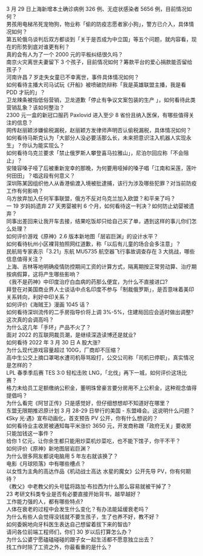 3 月 29 日上海新增本土确诊病例 326 例、无症状感染者 5656 例，目前情况如何？  
男孩用电梯吊死宠物狗，物业称「偷的防疫志愿者家小狗」，警方已介入，具体情况如何？  
第五轮俄乌谈判后双方都谈到「关于是否成为中立国」等五个问题，就内容看，现在的形势到底对谁更有利？  
真的会有人为了一个 2000 元的平板纠结很久吗？  
南京火灾离世夫妻留下 3 个孩子，目前情况如何？筹款平台的爱心捐款能否留给孩子？  
河南许昌 7 岁走失女童已不幸离世，事件具体情况如何？  
如何看待主播大司马试玩《开船》被喷破防辩称「我是英雄联盟主播，我是看 PDD 才玩的」？  
卫龙辣条被指低俗营销，卫龙道歉「停止有争议文案包装的生产 」，如何看待此类营销乱象？该如何整治？  
2300 元一盒的新冠口服药 Paxlovid 进入至少 8 省份且纳入医保，有哪些值得关注的信息？  
网传赵丽颖涉嫌偷税漏税，赵丽颖方发律师声明否认偷税漏税，具体情况如何？  
如何看待马斯克认为「大部分人没必要活那么长，未来把意识注入机器人实现永生」？你认为能实现么？  
如何看待乌克兰要求「禁止俄罗斯人攀登喜马拉雅山」，尼泊尔回应称「不会阻止」？  
安陵容嗓子哑了后被重新宠幸的那晚，为何要用哑掉的嗓子唱「江南和采莲，莲叶何田田」？唱这段有何意义？  
深圳陈某因组织他人从香港偷渡入境被批逮捕，该行为涉及哪些犯罪？对当前防疫工作有何影响？  
乌方放弃加入任何军事联盟，俄方不反对乌克兰加入欧盟？和平来了吗？  
一 19 岁妈妈遗弃 27 天男婴被判 6 个月，如何看待这一判决？如何防止幼婴被遗弃？  
同事出差回来让我开车去接，结果吃饭却只给自己买了单，遇到这样的事儿你们怎么处理？  
如何评价游戏《原神》2.6 版本新地图「层岩巨渊」的设计水平？  
如何看待杭州小区裸背拍照网红道歉，称「以后有儿童的场合会多注意」？  
民航局专家表示「3.21」东航 MU5735 航空器飞行事故调查存在 3 大挑战，哪些信息值得关注？  
上海、吉林等地明确疫情防控期间工资的计算方式，隔离期按正常劳动算、治疗期按病假算，这将产生哪些影响？  
《我不是药神》中印度治疗白血病的药那么便宜，为什么不直接进口?  
拜登在对美国商业界人士谈话中点名印度不参与「制裁俄罗斯」，是否意味着美印关系转向，利好中印关系？  
如何评价《海贼王》漫画 1045 话？  
如何看待深圳流传的二手房指导价将上调 3%-5%，住建局回应会适时做出调整? 这次真的会调高吗？  
为什么这几年「手环」产品不火了？  
面对 2022 的互联网裁员潮，是继续深造读博还是就业?  
如何看待 2022 年 3 月 30 日 A 股大涨?  
为什么现代游戏容量超过 100G，厂商却不压缩？  
高中生公交上摘口罩喝水遭司机辱骂殴打，公交公司称「司机已停职」，真实情况是怎样的？  
LPL 春季季后赛 TES 3:0 轻松击败 LNG，「北伐」再下一城，如何评价这场比赛？  
格力未给员工足额缴纳公积金，董明珠曾豪言要分房用不上公积金，这种观念值得提倡吗？  
为什么看完《阿甘正传》只是感觉好，但仔细想想却不知道好在哪里？  
东盟无限期推迟原计划 3 月 28-29 日举行的美国 - 东盟峰会。这说明什么问题？  
《Sky 光·遇》宣布动画化，首支预告 PV 公开，你有什么想说的？  
如何看待业主收房被通知每平米涨价 3650 元，开发商称跟「政府无关」要收房只能加钱这一事件？  
给你 1 亿元，让你余生都只能用炒菜机炒菜吃，也不能下馆子，你干不干？  
如何评价《原神》新地图层岩巨渊？  
为什么很多网友都说电脑用 5 年左右就该换了？  
电影《月球陨落》中有哪些槽点？  
以女性为主角的高达作品《机动战士高达 水星的魔女》公开先导 PV，你有何期待？  
《教父》中老教父的头号猛将路加·布拉西为什么那么容易就被干掉了？  
23 考研文科类专业是否有必要直接开始背书，越早越好？  
工作能力强的人，都有哪些特点?  
人体在衰老的过程中会发生什么变化？有办法能延缓衰老吗？  
为什么有些人会觉得没钱就不要生孩子，生了也养不好，教不好？  
如何委婉地向牙科医生表达自己想留着拔下来的智齿?  
请问各位前端工程师们，你们 30 岁以后打算怎么办？  
为什么公婆宁愿磕磕碰碰的跟子女一起生活都不愿意独立出去？  
找工作时除了工资之外，你最看重的是什么？  
